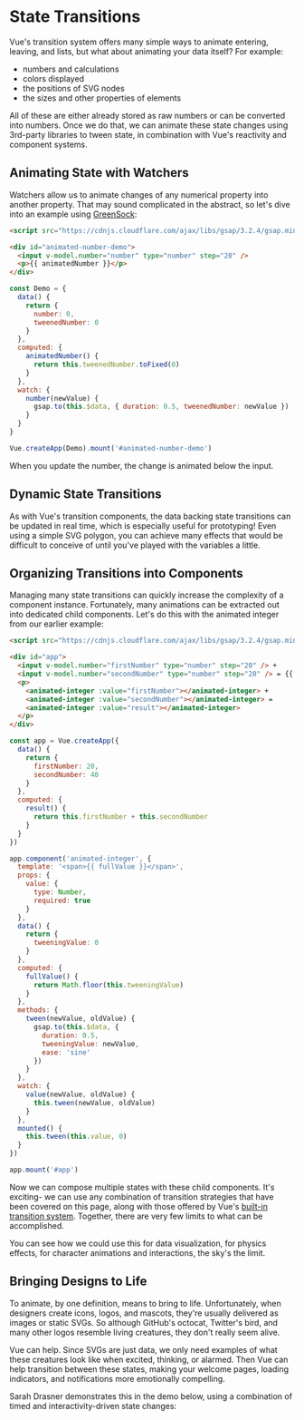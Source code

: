 # State Transitions

Vue's transition system offers many simple ways to animate entering, leaving, and lists, but what about animating your data itself? For example:

- numbers and calculations
- colors displayed
- the positions of SVG nodes
- the sizes and other properties of elements

All of these are either already stored as raw numbers or can be converted into numbers. Once we do that, we can animate these state changes using 3rd-party libraries to tween state, in combination with Vue's reactivity and component systems.

## Animating State with Watchers

Watchers allow us to animate changes of any numerical property into another property. That may sound complicated in the abstract, so let's dive into an example using [GreenSock](https://greensock.com/):

```html
<script src="https://cdnjs.cloudflare.com/ajax/libs/gsap/3.2.4/gsap.min.js"></script>

<div id="animated-number-demo">
  <input v-model.number="number" type="number" step="20" />
  <p>{{ animatedNumber }}</p>
</div>
```

```js
const Demo = {
  data() {
    return {
      number: 0,
      tweenedNumber: 0
    }
  },
  computed: {
    animatedNumber() {
      return this.tweenedNumber.toFixed(0)
    }
  },
  watch: {
    number(newValue) {
      gsap.to(this.$data, { duration: 0.5, tweenedNumber: newValue })
    }
  }
}

Vue.createApp(Demo).mount('#animated-number-demo')
```

<common-codepen-snippet title="Transitioning State 1" slug="22903bc3b53eb5b7817378ecb985ce96" tab="js,result" :editable="false" :preview="false" />

When you update the number, the change is animated below the input.

## Dynamic State Transitions

As with Vue's transition components, the data backing state transitions can be updated in real time, which is especially useful for prototyping! Even using a simple SVG polygon, you can achieve many effects that would be difficult to conceive of until you've played with the variables a little.

<common-codepen-snippet title="Updating SVG" slug="a8e00648d4df6baa1b19fb6c31c8d17e" :height="493" tab="js,result" :editable="false" />

## Organizing Transitions into Components

Managing many state transitions can quickly increase the complexity of a component instance. Fortunately, many animations can be extracted out into dedicated child components. Let's do this with the animated integer from our earlier example:

```html
<script src="https://cdnjs.cloudflare.com/ajax/libs/gsap/3.2.4/gsap.min.js"></script>

<div id="app">
  <input v-model.number="firstNumber" type="number" step="20" /> +
  <input v-model.number="secondNumber" type="number" step="20" /> = {{ result }}
  <p>
    <animated-integer :value="firstNumber"></animated-integer> +
    <animated-integer :value="secondNumber"></animated-integer> =
    <animated-integer :value="result"></animated-integer>
  </p>
</div>
```

```js
const app = Vue.createApp({
  data() {
    return {
      firstNumber: 20,
      secondNumber: 40
    }
  },
  computed: {
    result() {
      return this.firstNumber + this.secondNumber
    }
  }
})

app.component('animated-integer', {
  template: '<span>{{ fullValue }}</span>',
  props: {
    value: {
      type: Number,
      required: true
    }
  },
  data() {
    return {
      tweeningValue: 0
    }
  },
  computed: {
    fullValue() {
      return Math.floor(this.tweeningValue)
    }
  },
  methods: {
    tween(newValue, oldValue) {
      gsap.to(this.$data, {
        duration: 0.5,
        tweeningValue: newValue,
        ease: 'sine'
      })
    }
  },
  watch: {
    value(newValue, oldValue) {
      this.tween(newValue, oldValue)
    }
  },
  mounted() {
    this.tween(this.value, 0)
  }
})

app.mount('#app')
```

<common-codepen-snippet title="State Transition Components" slug="e9ef8ac7e32e0d0337e03d20949b4d17" tab="js,result" :editable="false" />

Now we can compose multiple states with these child components. It's exciting- we can use any combination of transition strategies that have been covered on this page, along with those offered by Vue's [built-in transition system](transitions-enterleave.html). Together, there are very few limits to what can be accomplished.

You can see how we could use this for data visualization, for physics effects, for character animations and interactions, the sky's the limit.

## Bringing Designs to Life

To animate, by one definition, means to bring to life. Unfortunately, when designers create icons, logos, and mascots, they're usually delivered as images or static SVGs. So although GitHub's octocat, Twitter's bird, and many other logos resemble living creatures, they don't really seem alive.

Vue can help. Since SVGs are just data, we only need examples of what these creatures look like when excited, thinking, or alarmed. Then Vue can help transition between these states, making your welcome pages, loading indicators, and notifications more emotionally compelling.

Sarah Drasner demonstrates this in the demo below, using a combination of timed and interactivity-driven state changes:

<common-codepen-snippet title="Vue-controlled Wall-E" slug="YZBGNp" :height="400" :team="false" user="sdras" name="Sarah Drasner" :editable="false" :preview="false" version="2" />
